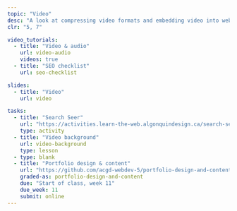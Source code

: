 ```yaml
---
topic: "Video"
desc: "A look at compressing video formats and embedding video into websites—as well as hosting video on global servers."
clr: "5, 7"

video_tutorials:
  - title: "Video & audio"
    url: video-audio
    videos: true
  - title: "SEO checklist"
    url: seo-checklist

slides:
  - title: "Video"
    url: video

tasks:
  - title: "Search Seer"
    url: "https://activities.learn-the-web.algonquindesign.ca/search-seer/"
    type: activity
  - title: "Video background"
    url: video-background
    type: lesson
  - type: blank
  - title: "Portfolio design & content"
    url: "https://github.com/acgd-webdev-5/portfolio-design-and-content"
    graded-as: portfolio-design-and-content
    due: "Start of class, week 11"
    due_week: 11
    submit: online
---
```

